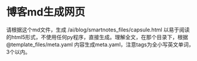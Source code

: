 # 博客md生成网页

请根据这个md文件，生成 /ai/blog/smartnotes_files/capsule.html 以易于阅读的html5形式，不使用任何py程序，直接生成。理解全文，在那个目录下，根据  @template_files/meta.yaml 内容生成meta.yaml，注意tags为全小写英文单词，3个以内。


